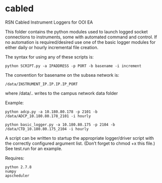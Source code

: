 cabled
======

RSN Cabled Instrument Loggers for OOI EA

This folder contains the python modules used to launch logged socket
connections to instruments, some with automated command and control. If no
automation is required/desired use one of the basic logger modules for either
daily or hourly incremental file creation.

The syntax for using any of these scripts is:

    python SCRIPT.py -a IPADDRESS -p PORT -b basename -i increment

The convention for basename on the subsea network is:

    /data/INSTRUMENT_IP.IP.IP.IP_PORT

where /data/.. writes to the campus network data folder

Example:

    python adcp.py -a 10.180.80.178 -p 2101 -b /data/ADCP_10.180.80.178_2101 -i hourly

    python basic_logger.py -a 10.180.80.175 -p 2104 -b /data/CTD_10.180.80.175_2104 -i hourly


A script can be written to startup the appropriate logger/driver script with
the correctly configured argument list. (Don’t forget to chmod +x this file.)
See test.run for an example.

Requires:

    python 2.7.8
    numpy
    apscheduler
    